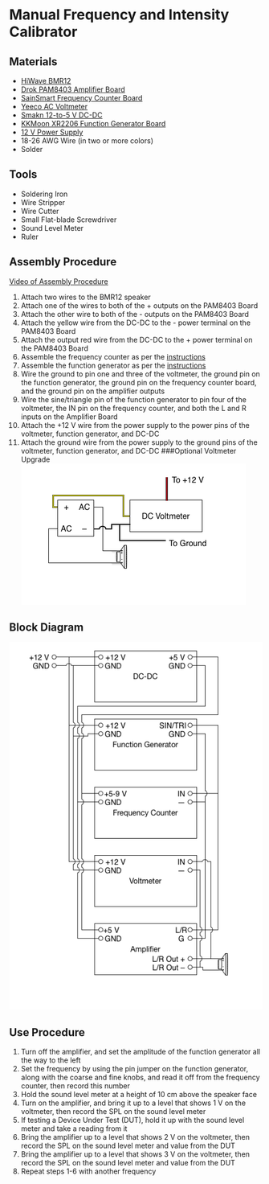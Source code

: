 # Manual Frequency and Intensity Calibrator

## Materials
- [HiWave BMR12](https://www.amazon.com/gp/product/B0008JHBOQ/ref=od_aui_detailpages00?ie=UTF8&psc=1)
- [Drok PAM8403 Amplifier Board](https://www.amazon.com/gp/product/B00C4N410G/ref=od_aui_detailpages00?ie=UTF8&psc=1)
- [SainSmart Frequency Counter Board](https://www.amazon.com/gp/product/B00U29OHP8/ref=od_aui_detailpages00?ie=UTF8&psc=1)
- [Yeeco AC Voltmeter](https://www.amazon.com/gp/product/B00PZBEJ7Y/ref=od_aui_detailpages00?ie=UTF8&psc=1)
- [Smakn 12-to-5 V DC-DC](https://www.amazon.com/gp/product/B00CXKBJI2/ref=od_aui_detailpages00?ie=UTF8&psc=1)
- [KKMoon XR2206 Function Generator Board](https://www.amazon.com/gp/product/B01HM70CMY/ref=oh_aui_detailpage_o00_s00?ie=UTF8&psc=1)
- [12 V Power Supply](https://www.amazon.com/gp/product/B019Q3U72M/ref=od_aui_detailpages00?ie=UTF8&psc=1)
- 18-26 AWG Wire (in two or more colors)
- Solder

## Tools
- Soldering Iron
- Wire Stripper
- Wire Cutter
- Small Flat-blade Screwdriver
- Sound Level Meter
- Ruler

## Assembly Procedure
[Video of Assembly Procedure](https://www.youtube.com/watch?v=CmCu5KOqpDA)
1. Attach two wires to the BMR12 speaker
2. Attach one of the wires to both of the + outputs on the PAM8403 Board
3. Attach the other wire to both of the - outputs on the PAM8403 Board
4. Attach the yellow wire from the DC-DC to the - power terminal on the PAM8403 Board
5. Attach the output red wire from the DC-DC to the + power terminal on the PAM8403 Board
6. Assemble the frequency counter as per the [instructions](https://s3-ap-northeast-1.amazonaws.com/sain-amzn/21/21-010-340/21-010-340.zip)
7. Assemble the function generator as per the [instructions](https://www.dropbox.com/s/x9azf694mjedmv5/XR2206-DIY-Kit-Manual.pdf?dl=1)
8. Wire the ground to pin one and three of the voltmeter, the ground pin on the function generator, the ground pin on the frequency counter board, and the ground pin on the amplifier outputs
9. Wire the sine/triangle pin of the function generator to pin four of the voltmeter, the IN pin on the frequency counter, and both the L and R inputs on the Amplifier Board
10. Attach the +12 V wire from the power supply to the power pins of the voltmeter, function generator, and DC-DC
11. Attach the ground wire from the power supply to the ground pins of the voltmeter, function generator, and DC-DC
###Optional Voltmeter Upgrade
![Voltmeter Upgrade](VoltmeterUpgrade.png)

## Block Diagram
![Block Diagram](ManualfI.png)

## Use Procedure
1. Turn off the amplifier, and set the amplitude of the function generator all the way to the left
2. Set the frequency by using the pin jumper on the function generator, along with the coarse and fine knobs, and read it off from the frequency counter, then record this number
3. Hold the sound level meter at a height of 10 cm above the speaker face
4. Turn on the amplifier, and bring it up to a level that shows 1 V on the voltmeter, then record the SPL on the sound level meter
5. If testing a Device Under Test (DUT), hold it up with the sound level meter and take a reading from it
5. Bring the amplifier up to a level that shows 2 V on the voltmeter, then record the SPL on the sound level meter and value from the DUT
6. Bring the amplifier up to a level that shows 3 V on the voltmeter, then record the SPL on the sound level meter and value from the DUT
7. Repeat steps 1-6 with another frequency
